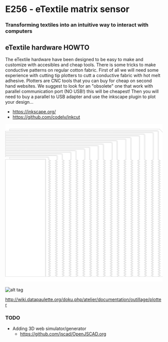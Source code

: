 # E256 - eTextile matrix sensor
### Transforming textiles into an intuitive way to interact with computers
## eTextile hardware HOWTO

The eTextile hardware have been designed to be easy to make and customize with accesibles and cheap tools.
There is some tricks to make conductive patterns on regular cotton fabric.
First of all we will need some experience with cutting tip plotters to cutt a conductive fabric with hot melt adhesive.
Plotters are CNC tools that you can buy for cheap on second hand websites.
We suggest to look for an "obsolete" one that work with parallel communication port (NO USB!) this will be cheapest!
Then you will need to buy a parallel to USB adapter and use the inkscape plugin to plot your design...

- https://inkscape.org/
- https://github.com/codelv/inkcut

![Alt text](./E256_path.svg)

![alt tag](https://farm1.staticflickr.com/789/40837526952_12d6bf42cf_z_d.jpg)

http://wiki.datapaulette.org/doku.php/atelier/documentation/outillage/plotter

### TODO
- Adding 3D web simulator/generator
  - https://github.com/jscad/OpenJSCAD.org
